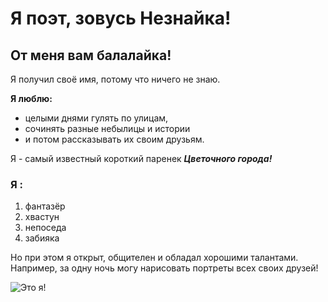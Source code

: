 # Я поэт, зовусь Незнайка! 

## От меня вам балалайка!

Я получил своё имя, потому что ничего не знаю. 

**Я люблю:**
* целыми днями гулять по улицам, 
* сочинять разные небылицы и истории 
* и потом рассказывать их своим друзьям.

Я - самый известный короткий паренек **_Цветочного города!_**

### Я :
1. фантазёр
2. хвастун
3. непоседа
4. забиякa

 Но при этом я открыт, общителен и обладал хорошими талантами. Например, за одну ночь могу нарисовать портреты всех своих друзей!

 ![Это я!](https://sun9-76.userapi.com/impg/XeT4NXd5ayQkpnFDsw-logW6DIjCUgVubV_T0Q/6kAcPZT-K-4.jpg?size=900x900&quality=96&sign=57bde81f874a3056f5926febaa13683f&c_uniq_tag=l4IDzwwpgxsYhYEph2whyiD0VBmztGsA4nNuWcjgYVE&type=album)